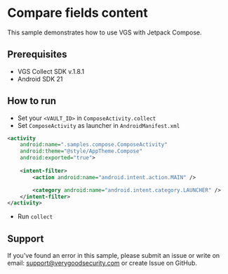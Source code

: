 # Compare fields content

This sample demonstrates how to use VGS with Jetpack Compose.

## Prerequisites

- VGS Collect SDK v.1.8.1
- Android SDK 21

## How to run

- Set your `<VAULT_ID>` in `ComposeActivity.collect`
- Set `ComposeActivity` as launcher in `AndroidManifest.xml`
```xml
<activity
    android:name=".samples.compose.ComposeActivity"
    android:theme="@style/AppTheme.Compose"
    android:exported="true">
    
    <intent-filter>
        <action android:name="android.intent.action.MAIN" />

        <category android:name="android.intent.category.LAUNCHER" />
    </intent-filter>
</activity>
```
- Run `collect`

## Support

If you've found an error in this sample, please submit an issue or write on email: support@verygoodsecurity.com or create Issue on GitHub.